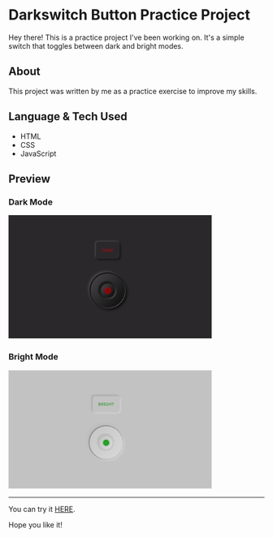 # Darkswitch Button Practice Project

Hey there! This is a practice project I've been working on. It's a simple switch that toggles between dark and bright modes.

## About

This project was written by me as a practice exercise to improve my skills. 

## Language & Tech Used

- HTML
- CSS
- JavaScript

## Preview

### Dark Mode

<img src="assets/images/dark.png" width="400" alt="Dark Mode">

### Bright Mode

<img src="assets/images/bright.png" width="400" alt="Bright Mode">

---
You can try it [HERE](https://sandorgyorfi.github.io/Darkswitch-Button/).

Hope you like it!
